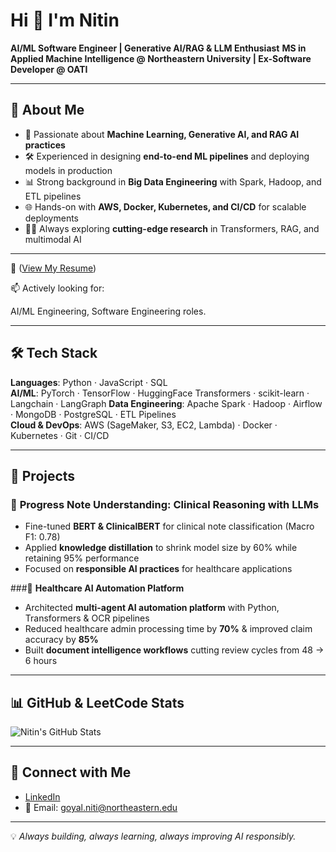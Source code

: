 # Hi 👋 I'm Nitin
**AI/ML Software Engineer | Generative AI/RAG & LLM Enthusiast** 
**MS in Applied Machine Intelligence @ Northeastern University  | Ex-Software Developer @ OATI**

---

## 🚀 About Me  
- 🤖 Passionate about **Machine Learning, Generative AI, and RAG AI practices**  
- 🛠️ Experienced in designing **end-to-end ML pipelines** and deploying models in production  
- 📊 Strong background in **Big Data Engineering** with Spark, Hadoop, and ETL pipelines  
- 🌐 Hands-on with **AWS, Docker, Kubernetes, and CI/CD** for scalable deployments  
- 🧑‍🏫 Always exploring **cutting-edge research** in Transformers, RAG, and multimodal AI

---

📄 ([View My Resume](https://drive.google.com/file/d/1_-DA10RUhfj8ZuwoaTWpMYMJjA2N_ukI/view?usp=drive_link))

📫 Actively looking for:

AI/ML Engineering, Software Engineering roles.

---

## 🛠️ Tech Stack  

**Languages**: Python · JavaScript · SQL  
**AI/ML**: PyTorch · TensorFlow · HuggingFace Transformers · scikit-learn · Langchain · LangGraph 
**Data Engineering**: Apache Spark · Hadoop · Airflow · MongoDB · PostgreSQL · ETL Pipelines  
**Cloud & DevOps**: AWS (SageMaker, S3, EC2, Lambda) · Docker · Kubernetes · Git · CI/CD  

---

## 🔬 Projects  

### 🏥 **Progress Note Understanding: Clinical Reasoning with LLMs**  
- Fine-tuned **BERT & ClinicalBERT** for clinical note classification (Macro F1: 0.78)  
- Applied **knowledge distillation** to shrink model size by 60% while retaining 95% performance  
- Focused on **responsible AI practices** for healthcare applications 

###🤖 **Healthcare AI Automation Platform**
- Architected **multi-agent AI automation platform** with Python, Transformers & OCR pipelines  
- Reduced healthcare admin processing time by **70%** & improved claim accuracy by **85%**  
- Built **document intelligence workflows** cutting review cycles from 48 → 6 hours

---

## 📊 GitHub & LeetCode Stats  

![Nitin's GitHub Stats](https://github-readme-stats.vercel.app/api?username=nitin3150&show_icons=true&theme=radical)  

---

## 🤝 Connect with Me  
- [LinkedIn](https://www.linkedin.com/in/nitin-k-goyal)  
- 📧 Email: goyal.niti@northeastern.edu 

---

💡 *Always building, always learning, always improving AI responsibly.*
